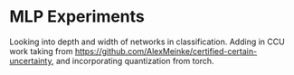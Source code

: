 # MLP Experiments

Looking into depth and width of networks in classification. Adding in CCU work taking from https://github.com/AlexMeinke/certified-certain-uncertainty, and incorporating quantization from torch. 
